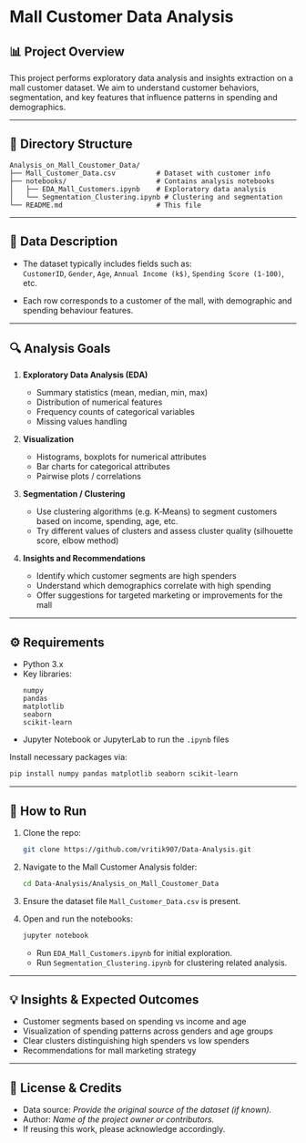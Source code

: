 # Mall Customer Data Analysis

## 📊 Project Overview

This project performs exploratory data analysis and insights extraction on a mall customer dataset. We aim to understand customer behaviors, segmentation, and key features that influence patterns in spending and demographics.

---

## 📁 Directory Structure

```
Analysis_on_Mall_Coustomer_Data/
├── Mall_Customer_Data.csv          # Dataset with customer info
├── notebooks/                      # Contains analysis notebooks
│   ├── EDA_Mall_Customers.ipynb    # Exploratory data analysis
│   └── Segmentation_Clustering.ipynb # Clustering and segmentation
└── README.md                       # This file
```

---

## 🧮 Data Description

- The dataset typically includes fields such as:  
  `CustomerID`, `Gender`, `Age`, `Annual Income (k$)`, `Spending Score (1-100)`, etc.

- Each row corresponds to a customer of the mall, with demographic and spending behaviour features.

---

## 🔍 Analysis Goals

1. **Exploratory Data Analysis (EDA)**  
   - Summary statistics (mean, median, min, max)  
   - Distribution of numerical features  
   - Frequency counts of categorical variables  
   - Missing values handling  

2. **Visualization**  
   - Histograms, boxplots for numerical attributes  
   - Bar charts for categorical attributes  
   - Pairwise plots / correlations  

3. **Segmentation / Clustering**  
   - Use clustering algorithms (e.g. K‑Means) to segment customers based on income, spending, age, etc.  
   - Try different values of clusters and assess cluster quality (silhouette score, elbow method)

4. **Insights and Recommendations**  
   - Identify which customer segments are high spenders  
   - Understand which demographics correlate with high spending  
   - Offer suggestions for targeted marketing or improvements for the mall

---

## ⚙️ Requirements

- Python 3.x  
- Key libraries:  
  ```
  numpy
  pandas
  matplotlib
  seaborn
  scikit‑learn
  ```
- Jupyter Notebook or JupyterLab to run the `.ipynb` files

Install necessary packages via:

```bash
pip install numpy pandas matplotlib seaborn scikit-learn
```

---

## 🚀 How to Run

1. Clone the repo:

   ```bash
   git clone https://github.com/vritik907/Data-Analysis.git
   ```

2. Navigate to the Mall Customer Analysis folder:

   ```bash
   cd Data-Analysis/Analysis_on_Mall_Coustomer_Data
   ```

3. Ensure the dataset file `Mall_Customer_Data.csv` is present.

4. Open and run the notebooks:

   ```bash
   jupyter notebook
   ```

   - Run `EDA_Mall_Customers.ipynb` for initial exploration.  
   - Run `Segmentation_Clustering.ipynb` for clustering related analysis.

---

## 💡 Insights & Expected Outcomes

- Customer segments based on spending vs income and age  
- Visualization of spending patterns across genders and age groups  
- Clear clusters distinguishing high spenders vs low spenders  
- Recommendations for mall marketing strategy

---

## 📄 License & Credits

- Data source: *Provide the original source of the dataset (if known).*  
- Author: *Name of the project owner or contributors.*  
- If reusing this work, please acknowledge accordingly.
